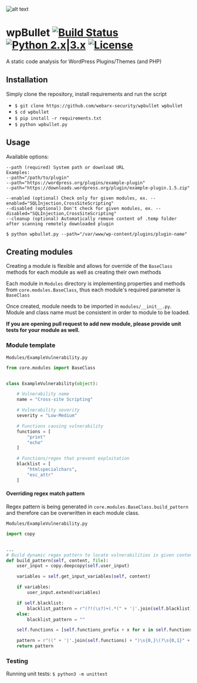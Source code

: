 ![alt text](https://raw.githubusercontent.com/webarx-security/wpbullet/dev/screenshots/1.png "Logo Title Text 1")



# wpBullet [![Build Status](https://travis-ci.org/webarx-security/wpbullet.svg?branch=dev)](https://travis-ci.org/webarx-security/wpbullet) [![Python 2.x|3.x](https://img.shields.io/badge/python-2.x|3.x-yellow.svg)](https://www.python.org/) [![License](https://img.shields.io/badge/license-GPLv2-blue.svg)](https://github.com/webarx-security/wpbullet/blob/dev/LICENSE)
A static code analysis for WordPress Plugins/Themes (and PHP)


## Installation
Simply clone the repository, install requirements and run the script 
- `$ git clone https://github.com/webarx-security/wpbullet wpbullet` 
- `$ cd wpbullet`
- `$ pip install -r requirements.txt`
- `$ python wpbullet.py`


## Usage
Available options:
```
--path (required) System path or download URL 
Examples:
--path="/path/to/plugin"
--path="https://wordpress.org/plugins/example-plugin"
--path="https://downloads.wordpress.org/plugin/example-plugin.1.5.zip"

--enabled (optional) Check only for given modules, ex. --enabled="SQLInjection,CrossSiteScripting"
--disabled (optional) Don't check for given modules, ex. --disabled="SQLInjection,CrossSiteScripting"
--cleanup (optional) Automatically remove content of .temp folder after scanning remotely downloaded plugin

$ python wpbullet.py --path="/var/www/wp-content/plugins/plugin-name"
```

## Creating modules
Creating a module is flexible and allows for override of the `BaseClass` methods for each module as well as creating their own methods

Each module in `Modules` directory is implementing properties and methods from `core.modules.BaseClass`,
thus each module's required parameter is `BaseClass`

Once created, module needs to be imported in `modules/__init__.py`. Module and class name must be consistent
in order to module to be loaded.

__If you are opening pull request to add new module, please provide unit tests for your module as well.__


### Module template

`Modules/ExampleVulnerability.py`
```python
from core.modules import BaseClass


class ExampleVulnerability(object):

    # Vulnerability name
    name = "Cross-site Scripting"

    # Vulnerability severity
    severity = "Low-Medium"

    # Functions causing vulnerability
    functions = [
        "print"
        "echo"
    ]

    # Functions/regex that prevent exploitation
    blacklist = [
        "htmlspecialchars",
        "esc_attr"
    ]

```

#### Overriding regex match pattern
Regex pattern is being generated in `core.modules.BaseClass.build_pattern` and therefore can be overwritten in 
each module class.

`Modules/ExampleVulnerability.py`
```python
import copy


...
# Build dynamic regex pattern to locate vulnerabilities in given content
def build_pattern(self, content, file):
    user_input = copy.deepcopy(self.user_input)

    variables = self.get_input_variables(self, content)

    if variables:
        user_input.extend(variables)

    if self.blacklist:
        blacklist_pattern = r"(?!(\s?)+(.*(" + '|'.join(self.blacklist) + ")))"
    else:
        blacklist_pattern = ""

    self.functions = [self.functions_prefix + x for x in self.functions]

    pattern = r"((" + '|'.join(self.functions) + ")\s{0,}\(?\s{0,1}" + blacklist_pattern + ".*(" + '|'.join(user_input) + ").*)"
    return pattern
```

### Testing
Running unit tests: `$ python3 -m unittest`
